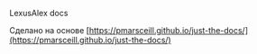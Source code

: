 LexusAlex docs

Сделано на основе [https://pmarsceill.github.io/just-the-docs/](https://pmarsceill.github.io/just-the-docs/)